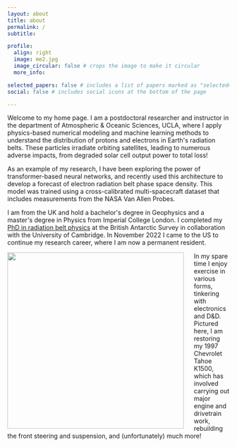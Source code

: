 ```yaml
---
layout: about
title: about
permalink: /
subtitle: 

profile:
  align: right
  image: me2.jpg
  image_circular: false # crops the image to make it circular
  more_info: 

selected_papers: false # includes a list of papers marked as "selected={true}"
social: false # includes social icons at the bottom of the page

---
```

Welcome to my home page. I am a postdoctoral researcher and instructor in the department of Atmospheric & Oceanic Sciences, UCLA, where I apply physics-based numerical modeling and machine learning methods to understand the distribution of protons and electrons in Earth's radiation belts. These particles irradiate orbiting satellites, leading to numerous adverse impacts, from degraded solar cell output power to total loss!

As an example of my research, I have been exploring the power of transformer-based neural networks, and recently used this architecture to develop a forecast of electron radiation belt phase space density. This model was trained using a cross-calibrated multi-spacecraft dataset that includes measurements from the NASA Van Allen Probes.

I am from the UK and hold a bachelor's degree in Geophysics and a master's degree in Physics from Imperial College London. I completed my [PhD in radiation belt physics](https://nora.nerc.ac.uk/id/eprint/532209/) at the British Antarctic Survey in collaboration with the University of Cambridge. In November 2022 I came to the US to continue my research career, where I am now a permanent resident.

<img src="assets/img/chev_bw.png" width="400" align="left" style="padding-right: 20px; display: block; border: none;">

In my spare time I enjoy exercise in various forms, tinkering with electronics and D&D. Pictured here, I am restoring my 1997 Chevrolet Tahoe K1500, which has involved carrying out major engine and drivetrain work, rebuilding the front steering and suspension, and (unfortunately) much more! 


